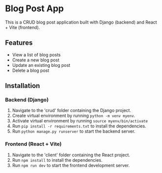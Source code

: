# Blog Post App

This is a CRUD blog post application built with Django (backend) and React + Vite (frontend).

## Features

- View a list of blog posts
- Create a new blog post
- Update an existing blog post
- Delete a blog post

## Installation

### Backend (Django)

1. Navigate to the 'crud' folder containing the Django project.
2. Create virtual environment by running `python -m venv myenv`.
3. Activate virtual environment by running `source myenv/bin/activate`
2. Run `pip install -r requirements.txt` to install the dependencies.
3. Run `python manage.py runserver` to start the backend server.

### Frontend (React + Vite)

1. Navigate to the 'client' folder containing the React project.
2. Run `npm install` to install the dependencies.
3. Run `npm run dev` to start the frontend development server.